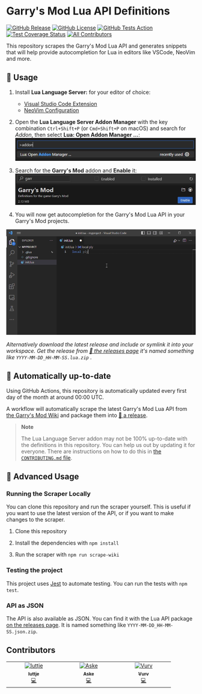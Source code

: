 # Garry's Mod Lua API Definitions 

[![GitHub Release](https://img.shields.io/github/v/release/luttje/glua-api-snippets)](https://github.com/luttje/glua-api-snippets/releases)
[![GitHub License](https://img.shields.io/github/license/luttje/glua-api-snippets)](https://github.com/luttje/glua-api-snippets/blob/main/LICENSE)
[![GitHub Tests Action](https://github.com/luttje/glua-api-snippets/actions/workflows/tests.yml/badge.svg)](https://github.com/luttje/glua-api-snippets/actions/workflows/tests.yml)
[![Test Coverage Status](https://coveralls.io/repos/github/luttje/glua-api-snippets/badge.svg?branch=main)](https://coveralls.io/github/luttje/glua-api-snippets?branch=main)
[![All Contributors](https://img.shields.io/github/all-contributors/luttje/glua-api-snippets?color=ee8449&style=flat-square)](#contributors)

This repository scrapes the Garry's Mod Lua API and generates snippets that will help provide autocompletion for Lua in editors like VSCode, NeoVim and more.

## 🔨 Usage

1. Install **Lua Language Server:** for your editor of choice: 
    * [Visual Studio Code Extension](https://marketplace.visualstudio.com/items?itemName=sumneko.lua)
    * [NeoVim Configuration](https://github.com/LuaLS/lua-language-server#neovim)
  
2. Open the **Lua Language Server Addon Manager** with the key combination `Ctrl+Shift+P` (or `Cmd+Shift+P` on macOS) and search for *Addon*, then select **Lua: Open Addon Manager ...**:
![VSCode editor command suggestion showing: Lua: Open Addon Manager ...](docs/lls-addon-manager-command.jpg)

3. Search for the **Garry's Mod** addon and **Enable** it:
![Lua Language Server Addon Manager showing the Garry's Mod addon](docs/lls-addon-manager-gmod.jpg)

4. You will now get autocompletion for the Garry's Mod Lua API in your Garry's Mod projects.

<div align="center">

  ![VSCode showing autocomplete options from the GLua API while typing code with EmmyLua](docs/demo-autocompletion.gif)

</div>

*Alternatively download the latest release and include or symlink it into your workspace. Get the release from [🔗 the releases page](https://github.com/luttje/glua-api-snippets/releases) it's named something like `YYYY-MM-DD_HH-MM-SS.lua.zip` .*

## 📅 **Automatically up-to-date**

Using GitHub Actions, this repository is automatically updated every first day of the month at around 00:00 UTC.

A workflow will automatically scrape the latest Garry's Mod Lua API from [the Garry's Mod Wiki](https://wiki.facepunch.com/gmod/) and package them into [🔗 a release](https://github.com/luttje/glua-api-snippets/releases).

> **Note**
> 
> The Lua Language Server addon may not be 100% up-to-date with the definitions in this repository. You can help us out by updating it for everyone. There are instructions on how to do this in [the `CONTRIBUTING.md` file](https://github.com/luttje/glua-api-snippets/blob/main/CONTRIBUTING.md#updating-the-addon-for-lua-language-server).

## 🤖 Advanced Usage

### Running the Scraper Locally

You can clone this repository and run the scraper yourself. This is useful if you want to use the latest version of the API, or if you want to make changes to the scraper.

1. Clone this repository

2. Install the dependencies with `npm install`

3. Run the scraper with `npm run scrape-wiki`

### Testing the project

This project uses [Jest](https://jestjs.io/) to automate testing. You can run the tests with `npm test`.

### API as JSON

The API is also available as JSON. You can find it with the Lua API package [on the releases page](https://github.com/luttje/glua-api-snippets/releases). It is named something like `YYYY-MM-DD_HH-MM-SS.json.zip`.

## Contributors

<!-- ALL-CONTRIBUTORS-LIST:START - Do not remove or modify this section -->
<!-- prettier-ignore-start -->
<!-- markdownlint-disable -->
<table>
  <tbody>
    <tr>
      <td align="center" valign="top" width="14.28%"><a href="https://github.com/luttje"><img src="https://avatars.githubusercontent.com/u/2738114?v=4?s=100" width="100px;" alt="luttje"/><br /><sub><b>luttje</b></sub></a><br /><a href="#code-luttje" title="Code">💻</a></td>
      <td align="center" valign="top" width="14.28%"><a href="https://github.com/aske02"><img src="https://avatars.githubusercontent.com/u/45128441?v=4?s=100" width="100px;" alt="Aske"/><br /><sub><b>Aske</b></sub></a><br /><a href="#code-aske02" title="Code">💻</a></td>
      <td align="center" valign="top" width="14.28%"><a href="https://vurv78.github.io/"><img src="https://avatars.githubusercontent.com/u/56230599?v=4?s=100" width="100px;" alt="Vurv"/><br /><sub><b>Vurv</b></sub></a><br /><a href="#code-Vurv78" title="Code">💻</a></td>
    </tr>
  </tbody>
</table>

<!-- markdownlint-restore -->
<!-- prettier-ignore-end -->

<!-- ALL-CONTRIBUTORS-LIST:END -->
